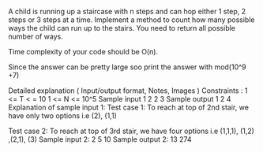 A child is running up a staircase with n steps and can hop either 1 step, 2 steps or 3 steps at a time. Implement a method to count how many possible ways the child can run up to the stairs. You need to return all possible number of ways.

Time complexity of your code should be O(n).

Since the answer can be pretty large soo print the answer with mod(10^9 +7)

Detailed explanation ( Input/output format, Notes, Images )
Constraints :
1 <= T < = 10
1 <= N <= 10^5
Sample input 1
2
2
3
Sample output 1
2
4
Explanation of sample input 1:
Test case 1:
To reach at top of 2nd stair, we have only two options i.e (2), (1,1)

Test case 2:
 To reach at top of 3rd stair, we have four options i.e (1,1,1), (1,2) ,(2,1), (3)
Sample input 2:
2
5
10
Sample output 2:
13
274

